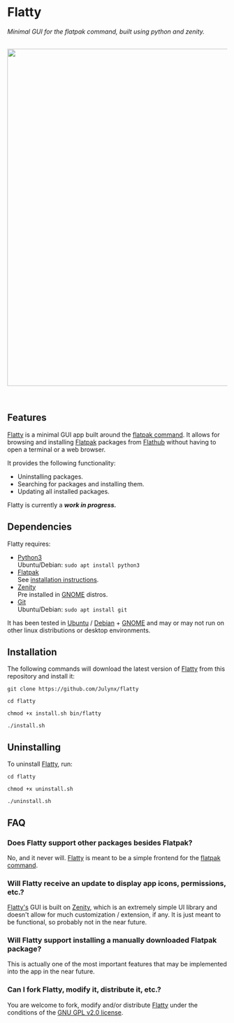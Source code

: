 # Flatty
*Minimal GUI for the flatpak command, built using python and zenity.*
<br><br>

<p align="center">  
  <img width="772" src="https://i.imgur.com/WLFAoN2.png">
</p>
<br>

## Features
[Flatty](https://github.com/Julynx/flatty) is a minimal GUI app built around the [flatpak command](https://docs.flatpak.org/en/latest/flatpak-command-reference.html). 
It allows for browsing and installing [Flatpak](https://flatpak.org/) packages from [Flathub](https://flathub.org/) without having to open a terminal or a web browser.

It provides the following functionality:
- Uninstalling packages.
- Searching for packages and installing them.
- Updating all installed packages.

Flatty is currently a ***work in progress.*** 

## Dependencies
Flatty requires:
- [Python3](https://www.python.org/downloads/)    
Ubuntu/Debian: ```sudo apt install python3```
- [Flatpak](https://flatpak.org)           
See [installation instructions](https://flatpak.org/setup/).
- [Zenity](https://help.gnome.org/users/zenity/)  
Pre installed in [GNOME](https://www.gnome.org/) distros.
- [Git](https://git-scm.com/)                     
Ubuntu/Debian: `sudo apt install git`

It has been tested in [Ubuntu](https://ubuntu.com/) / [Debian](https://www.debian.org/) + [GNOME](https://www.gnome.org/) 
and may or may not run on other linux distributions or desktop environments.

## Installation
The following commands will download the latest version of [Flatty](https://github.com/Julynx/flatty) from this repository and install it:
```
git clone https://github.com/Julynx/flatty
```
```
cd flatty
```
```
chmod +x install.sh bin/flatty
```
```
./install.sh
```

## Uninstalling
To uninstall [Flatty](https://github.com/Julynx/flatty), run:
```
cd flatty
```
```
chmod +x uninstall.sh
```
```
./uninstall.sh
```
## FAQ
### **Does Flatty support other packages besides Flatpak?**

No, and it never will. [Flatty](https://github.com/Julynx/flatty) is meant to be a simple frontend for the [flatpak command](https://docs.flatpak.org/en/latest/flatpak-command-reference.html).

### **Will Flatty receive an update to display app icons, permissions, etc.?**

[Flatty's](https://github.com/Julynx/flatty) GUI is built on [Zenity](https://help.gnome.org/users/zenity/), which is an extremely simple UI library and doesn't allow for much customization / extension, if any.
It is just meant to be functional, so probably not in the near future.

### **Will Flatty support installing a manually downloaded Flatpak package?**

This is actually one of the most important features that may be implemented into the app in the near future.

### **Can I fork Flatty, modify it, distribute it, etc.?**

You are welcome to fork, modify and/or distribute [Flatty](https://github.com/Julynx/flatty) under the conditions of the [GNU GPL v2.0 license](https://www.gnu.org/licenses/old-licenses/gpl-2.0.html).

